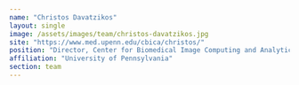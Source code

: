 ```yaml
---
name: "Christos Davatzikos"
layout: single
image: /assets/images/team/christos-davatzikos.jpg
site: "https://www.med.upenn.edu/cbica/christos/"
position: "Director, Center for Biomedical Image Computing and Analytics (CBICA)"
affiliation: "University of Pennsylvania"
section: team
---
```

